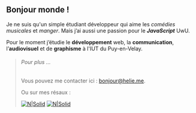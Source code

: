 ## Bonjour monde !
Je ne suis qu'un simple étudiant développeur qui aime les *comédies musicales* et *manger*. Mais j’ai aussi une passion pour le ***JavaScript*** UwU.

Pour le moment j’étudie le **développement** web, la **communication**, l’**audiovisuel** et de **graphisme** à l'IUT du Puy-en-Velay.
>###### Pour plus …
>Vous pouvez me contacter ici : <bonjour@helie.me>.
>
>Ou sur mes résaux :
>
>[![N|Solid](https://helie.me/images/social_GitHub/linkedin_icon.svg)](https://www.linkedin.com/in/helie-deschamps/) [![N|Solid](https://helie.me/images/social_GitHub/twitter_icon.svg)](https://twitter.com/home)
